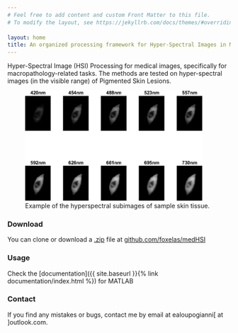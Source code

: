 ```yaml
---
# Feel free to add content and custom Front Matter to this file.
# To modify the layout, see https://jekyllrb.com/docs/themes/#overriding-theme-defaults

layout: home
title: An organized processing framework for Hyper-Spectral Images in Medicine
---
```


Hyper-Spectral Image (HSI) Processing for medical images, specifically for macropathology-related tasks.
The methods are tested on hyper-spectral images (in the visible range) of Pigmented Skin Lesions.

<figure>
	<img src="assets/images/example_hsi.jpg" width="400" />
  <figcaption>Example of the hyperspectral subimages of sample skin tissue.</figcaption>
</figure>

### Download

You can clone or download a [.zip](https://github.com/foxelas/medHSI/archive/refs/heads/main.zip) file at [github.com/foxelas/medHSI](https://github.com/foxelas/medHSI/)

### Usage

Check the [documentation]({{ site.baseurl }}{% link documentation/index.html %}) for MATLAB 

### Contact

If you find any mistakes or bugs, contact me by email at ealoupogianni[ at ]outlook.com.
